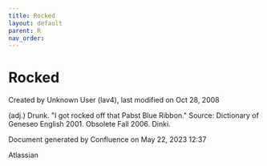 ```yaml
---
title: Rocked
layout: default
parent: R
nav_order:
---
```


# Rocked

Created by  Unknown User (lav4), last modified on Oct 28, 2008

(adj.) Drunk. &quot;I got rocked off that Pabst Blue Ribbon.&quot; Source: Dictionary of Geneseo English 2001. Obsolete Fall 2006. Dinki.

Document generated by Confluence on May 22, 2023 12:37

Atlassian

